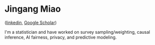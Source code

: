 # Jingang Miao
([linkedin](https://www.linkedin.com/in/jingang-miao/), 
 [Google Scholar](https://scholar.google.com/citations?user=0u68g4gAAAAJ))

I'm a statistician and have worked on
survey sampling/weighting, causal inference,
AI fairness, privacy, and predictive modeling.
